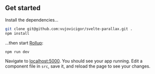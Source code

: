 ## Get started

Install the dependencies...

```bash
git clone git@github.com:vujovicigor/svelte-parallax.git .
npm install
```

...then start [Rollup](https://rollupjs.org):

```bash
npm run dev
```

Navigate to [localhost:5000](http://localhost:5000). You should see your app running. Edit a component file in `src`, save it, and reload the page to see your changes.


